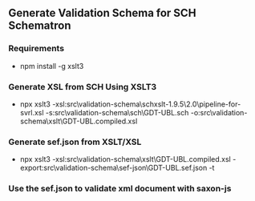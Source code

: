 
## Generate Validation Schema for SCH Schematron

### Requirements
- npm install -g xslt3

### Generate XSL from SCH Using XSLT3
- npx xslt3 -xsl:src\validation-schema\schxslt-1.9.5\2.0\pipeline-for-svrl.xsl -s:src\validation-schema\sch\GDT-UBL.sch -o:src\validation-schema\xslt\GDT-UBL.compiled.xsl

### Generate sef.json from XSLT/XSL
- npx xslt3 -xsl:src\validation-schema\xslt\GDT-UBL.compiled.xsl -export:src\validation-schema\sef-json\GDT-UBL.sef.json -t 

### Use the sef.json to validate xml document with saxon-js
